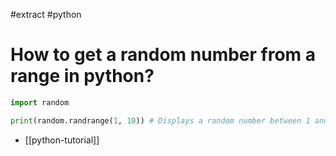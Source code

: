 #extract
#python

# How to get a random number from a range in python?
```python
import random

print(random.randrange(1, 10)) # Displays a random number between 1 and 9
```

- [[python-tutorial]]
